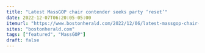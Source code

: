 ```yaml
---
title: "Latest MassGOP chair contender seeks party ‘reset’"
date: 2022-12-07T06:20:05-05:00
itemurl: "https://www.bostonherald.com/2022/12/06/latest-massgop-chair-contender-seeks-party-reset/"
sites: "bostonherald.com"
tags: ["featured", "MassGOP"]
draft: false
---
```


